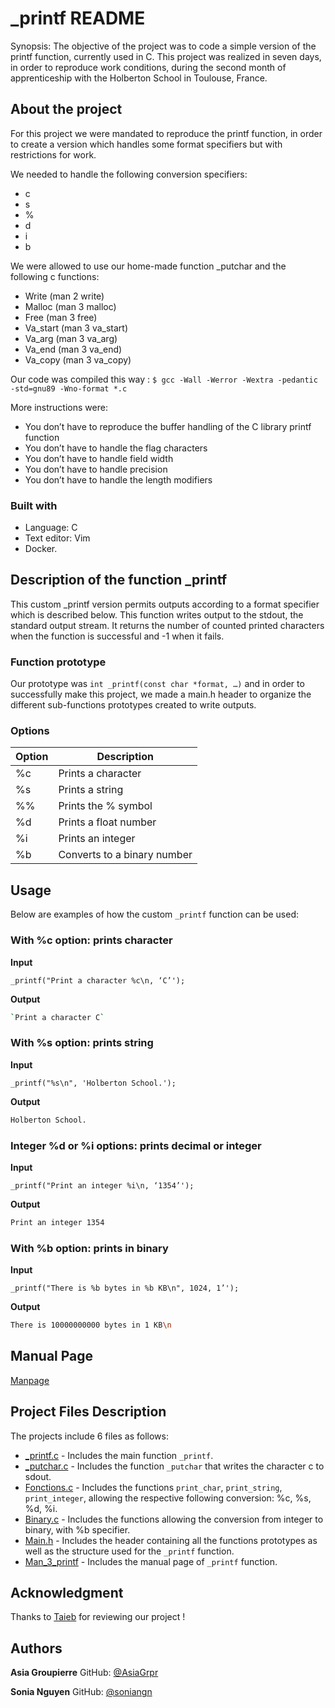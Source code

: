  # _printf README 

Synopsis: The objective of the project was to code a simple version of the printf function, currently used in C.
This project was realized in seven days, in order to reproduce work conditions, during the second month of apprenticeship with the Holberton School in Toulouse, France.


## About the project

For this project we were mandated to reproduce the printf function, in order to create a version which handles some format specifiers but with restrictions for work.

We needed to handle the following conversion specifiers:
* c
* s
* %
* d
* i
* b

We were allowed to use our home-made function _putchar and the following c functions:
* Write (man 2 write)
* Malloc (man 3 malloc)
* Free (man 3 free)
* Va_start (man 3 va_start)
* Va_arg (man 3 va_arg)
* Va_end (man 3 va_end)
* Va_copy (man 3 va_copy)

Our code was compiled this way :
`$ gcc -Wall -Werror -Wextra -pedantic -std=gnu89 -Wno-format *.c`

More instructions were:
* You don’t have to reproduce the buffer handling of the C library printf function
* You don’t have to handle the flag characters
* You don’t have to handle field width
* You don’t have to handle precision
* You don’t have to handle the length modifiers


### Built with

* Language: C
* Text editor: Vim
* Docker.

## Description of the function _printf 

This custom _printf version permits outputs according to a format specifier which is described below.
This function writes output to the stdout, the standard output stream.
It returns the number of counted printed characters when the function is successful and -1 when it fails.

### Function prototype

Our prototype was `int _printf(const char *format, …)` and in order to successfully make this project, we made a main.h header to organize the different sub-functions prototypes created to write outputs.


### Options


| Option | Description                                     |
|----------|-----------------------------------------------|
|  %c     |  Prints a character          |
|  %s     |  Prints a string                |
|  %%    |  Prints the % symbol      |
|  %d     |  Prints a float number     |
|  %i      |  Prints an integer            |
|  %b     |  Converts to a binary number |

 


## Usage
Below are examples of how the custom ```_printf``` function can be used: 

### With %c option: prints character

**Input** 

`_printf("Print a character %c\n, ‘C’');`

**Output** 
```sh
`Print a character C`
```

### With %s option: prints string

**Input**

`_printf("%s\n", 'Holberton School.');`

**Output**
```sh
Holberton School.
```

### Integer %d or %i options: prints decimal or integer

**Input** 

`_printf("Print an integer %i\n, ‘1354’');`

**Output**
```sh
Print an integer 1354
```

### With %b option: prints in binary

**Input** 

`_printf("There is %b bytes in %b KB\n", 1024, 1’');`

**Output**
```sh
There is 10000000000 bytes in 1 KB\n
```



## Manual Page

[Manpage](https://github.com/AsiaGrpr/holbertonschool-printf/blob/master/man_3_printf)


## Project Files Description

The projects include 6 files as follows: 

* [_printf.c](https://github.com/AsiaGrpr/holbertonschool-printf) - Includes the main function `_printf`. 
* [_putchar.c](https://github.com/AsiaGrpr/holbertonschool-printf/blob/master/_putchar.c) - Includes the function `_putchar` that writes the character c to sdout.
* [Fonctions.c](https://github.com/AsiaGrpr/holbertonschool-printf/blob/master/fonctions.c) - Includes the functions `print_char`, `print_string`, `print_integer`, allowing the respective following conversion: %c, %s, %d, %i. 
* [Binary.c](https://github.com/AsiaGrpr/holbertonschool-printf/blob/master/binary.c) - Includes the functions allowing the conversion from integer to binary, with %b specifier.
* [Main.h](https://github.com/AsiaGrpr/holbertonschool-printf/blob/master/main.h) - Includes the header containing all the functions prototypes as well as the structure used for the `_printf` function.
* [Man_3_printf](https://github.com/AsiaGrpr/holbertonschool-printf/blob/master/man_3_printf) - Includes the manual page of `_printf` function.


## Acknowledgment 

Thanks to [Taieb](https://github.com/taiebchaabini) for reviewing our project !

## Authors

**Asia Groupierre**
GitHub: [@AsiaGrpr](https://github.com/AsiaGrpr)

**Sonia Nguyen**
GitHub: [@soniangn](https://github.com/soniangn)
